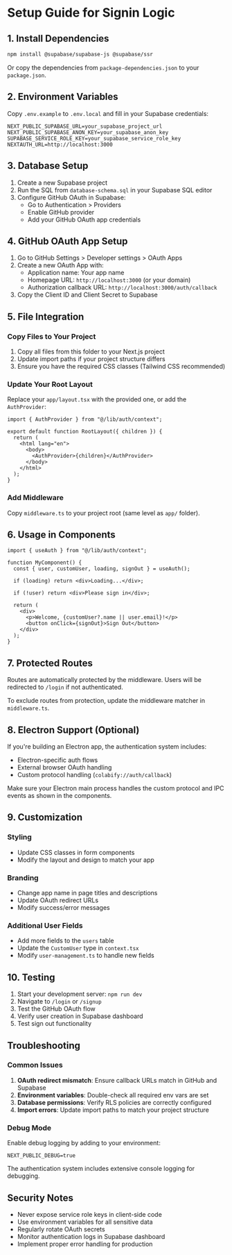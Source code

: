 # Setup Guide for Signin Logic

## 1. Install Dependencies

```bash
npm install @supabase/supabase-js @supabase/ssr
```

Or copy the dependencies from `package-dependencies.json` to your `package.json`.

## 2. Environment Variables

Copy `.env.example` to `.env.local` and fill in your Supabase credentials:

```env
NEXT_PUBLIC_SUPABASE_URL=your_supabase_project_url
NEXT_PUBLIC_SUPABASE_ANON_KEY=your_supabase_anon_key
SUPABASE_SERVICE_ROLE_KEY=your_supabase_service_role_key
NEXTAUTH_URL=http://localhost:3000
```

## 3. Database Setup

1. Create a new Supabase project
2. Run the SQL from `database-schema.sql` in your Supabase SQL editor
3. Configure GitHub OAuth in Supabase:
   - Go to Authentication > Providers
   - Enable GitHub provider
   - Add your GitHub OAuth app credentials

## 4. GitHub OAuth App Setup

1. Go to GitHub Settings > Developer settings > OAuth Apps
2. Create a new OAuth App with:
   - Application name: Your app name
   - Homepage URL: `http://localhost:3000` (or your domain)
   - Authorization callback URL: `http://localhost:3000/auth/callback`
3. Copy the Client ID and Client Secret to Supabase

## 5. File Integration

### Copy Files to Your Project

1. Copy all files from this folder to your Next.js project
2. Update import paths if your project structure differs
3. Ensure you have the required CSS classes (Tailwind CSS recommended)

### Update Your Root Layout

Replace your `app/layout.tsx` with the provided one, or add the `AuthProvider`:

```tsx
import { AuthProvider } from "@/lib/auth/context";

export default function RootLayout({ children }) {
  return (
    <html lang="en">
      <body>
        <AuthProvider>{children}</AuthProvider>
      </body>
    </html>
  );
}
```

### Add Middleware

Copy `middleware.ts` to your project root (same level as `app/` folder).

## 6. Usage in Components

```tsx
import { useAuth } from "@/lib/auth/context";

function MyComponent() {
  const { user, customUser, loading, signOut } = useAuth();

  if (loading) return <div>Loading...</div>;

  if (!user) return <div>Please sign in</div>;

  return (
    <div>
      <p>Welcome, {customUser?.name || user.email}!</p>
      <button onClick={signOut}>Sign Out</button>
    </div>
  );
}
```

## 7. Protected Routes

Routes are automatically protected by the middleware. Users will be redirected to `/login` if not authenticated.

To exclude routes from protection, update the middleware matcher in `middleware.ts`.

## 8. Electron Support (Optional)

If you're building an Electron app, the authentication system includes:

- Electron-specific auth flows
- External browser OAuth handling
- Custom protocol handling (`colabify://auth/callback`)

Make sure your Electron main process handles the custom protocol and IPC events as shown in the components.

## 9. Customization

### Styling

- Update CSS classes in form components
- Modify the layout and design to match your app

### Branding

- Change app name in page titles and descriptions
- Update OAuth redirect URLs
- Modify success/error messages

### Additional User Fields

- Add more fields to the `users` table
- Update the `CustomUser` type in `context.tsx`
- Modify `user-management.ts` to handle new fields

## 10. Testing

1. Start your development server: `npm run dev`
2. Navigate to `/login` or `/signup`
3. Test the GitHub OAuth flow
4. Verify user creation in Supabase dashboard
5. Test sign out functionality

## Troubleshooting

### Common Issues

1. **OAuth redirect mismatch**: Ensure callback URLs match in GitHub and Supabase
2. **Environment variables**: Double-check all required env vars are set
3. **Database permissions**: Verify RLS policies are correctly configured
4. **Import errors**: Update import paths to match your project structure

### Debug Mode

Enable debug logging by adding to your environment:

```env
NEXT_PUBLIC_DEBUG=true
```

The authentication system includes extensive console logging for debugging.

## Security Notes

- Never expose service role keys in client-side code
- Use environment variables for all sensitive data
- Regularly rotate OAuth secrets
- Monitor authentication logs in Supabase dashboard
- Implement proper error handling for production
